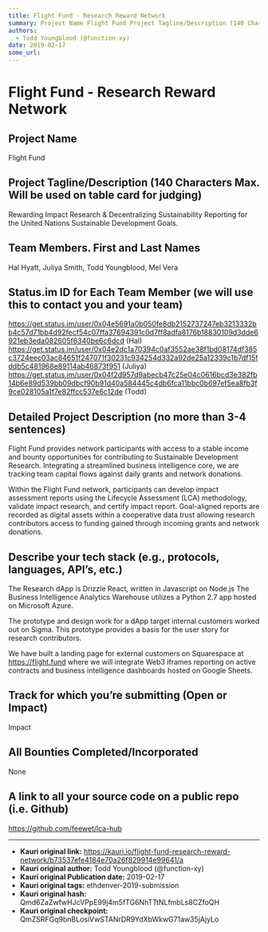 ```yaml
---
title: Flight Fund - Research Reward Network
summary: Project Name Flight Fund Project Tagline/Description (140 Characters Max. Will be used on table card for judging) Rewarding Impact Research & Decentralizing Sustainability Reporting for the United Nations Sustainable Development Goals. Team Members. First and Last Names Hal Hyatt, Juliya Smith, Todd Youngblood, Mel Vera Status.im ID for Each Team Member (we will use this to contact you and your team) https-//get.status.im/user/0x04e5691a0b050fe8db2152737247eb3213332bb4c57d71bb4d92fecf54c07ffa376
authors:
  - Todd Youngblood (@function-xy)
date: 2019-02-17
some_url: 
---
```


# Flight Fund - Research Reward Network



## Project Name
Flight Fund

## Project Tagline/Description (140 Characters Max. Will be used on table card for judging)
Rewarding Impact Research & Decentralizing Sustainability Reporting for the United Nations Sustainable Development Goals.

## Team Members. First and Last Names
Hal Hyatt, Juliya Smith, Todd Youngblood, Mel Vera

## Status.im ID for Each Team Member (we will use this to contact you and your team)
https://get.status.im/user/0x04e5691a0b050fe8db2152737247eb3213332bb4c57d71bb4d92fecf54c07ffa37694391c0d7ff8adfa8176b18830109d3dde6921eb3eda082605f6340be6c6dcd (Hal)
https://get.status.im/user/0x04e2dc1a70394c0af3552ae38f1bd08174df385c3724eec03ac84651f247071f30231c934254d332a92de25a12339c1b7df15fddb5c481968e89114ab46873f951 (Juliya)
https://get.status.im/user/0x04f2d957d9abecb47c25e04c0616bcd3e382fb14b6e89d539bb09dbcf90b91d40a584445c4db6fca11bbc0b697ef5ea8fb3f9ce028105a1f7e82ffcc537e6c12de (Todd)

## Detailed Project Description (no more than 3-4 sentences)
Flight Fund provides network participants with access to a stable income and bounty opportunities for contributing to Sustainable Development Research. Integrating a streamlined business intelligence core, we are tracking team capital flows against daily grants and network donations.

Within the Flight Fund network, participants can develop impact assessment reports using the Lifecycle Assessment (LCA) methodology, validate impact research, and certify impact report. Goal-aligned reports are recorded as digital assets within a cooperative data trust allowing research contributors access to funding gained through incoming grants and network donations.


## Describe your tech stack (e.g., protocols, languages, API’s, etc.)
The Research dApp is Drizzle React, written in Javascript on Node.js
The Business Intelligence Analytics Warehouse utilizes a Python 2.7 app hosted on Microsoft Azure.

The prototype and design work for a dApp target internal customers worked out on Sigma. This prototype provides a basis for the user story for research contributors. 

We have built a landing page for external customers on Squarespace at https://flight.fund where we will integrate Web3 iframes reporting on active contracts and business intelligence dashboards hosted on Google Sheets.

## Track for which you’re submitting (Open or Impact)
Impact

## All Bounties Completed/Incorporated
None

## A link to all your source code on a public repo (i.e. Github)
https://github.com/feewet/lca-hub






---

- **Kauri original link:** https://kauri.io/flight-fund-research-reward-network/b73537efe4184e70a26f829914e99641/a
- **Kauri original author:** Todd Youngblood (@function-xy)
- **Kauri original Publication date:** 2019-02-17
- **Kauri original tags:** ethdenver-2019-submission
- **Kauri original hash:** Qmd6ZaZwfwHJcVPpE99j4m5fTG6NhTTtNLfmbLs8CZfoQH
- **Kauri original checkpoint:** QmZSRFGq9bnBLosiVwSTANrDR9YdXbWkwG71aw35jAjyLo



